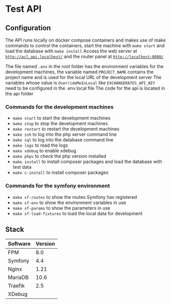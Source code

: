 # Test API

## Configuration

The API runs locally on docker compose containers and makes use of make commands to control the containers, start the machine with `make start` and load the database with `make install`
Access the web server at [`http://acl_api.localhost/`](http://acl_api.localhost/) and the router panel at [`http://localhost:8080/`](http://localhost:8080/)

The file named `.env` in the root folder has the environment variables for the development machines, the variable named `PROJECT_NAME` contains the project name and is used for the local URL of the development server
The variables whose value is `OverrideMeInLocal` like `EXCHANGERATES_API_KEY` need to be configured in the .env.local file
The code for the api is located in the api folder

### Commands for the development machines
- `make start` to start the development machines
- `make stop` to stop the development machines
- `make restart` to restart the development machines
- `make ssh` to log into the php server command line
- `make sql` to log into the database command line
- `make logs` to read the logs
- `make xdebug` to enable xdebug
- `make phpv` to check the php version installed
- `make install` to install composer packages and load the database with test data
- `make c-install` to install composer packages

### Commands for the symfony environment
- `make sf-routes` to show the routes Symfony has registered
- `make sf-env` to show the environment variables in use
- `make sf-params` to show the parameters in use
- `make sf-load-fixtures` to load the local data for development

## Stack

Software | Version
--- | ---
FPM | 8.0
Symfony | 4.4
Nginx | 1.21
MariaDB | 10.6
Traefik | 2.5
XDebug |

